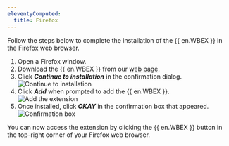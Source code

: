 ```yaml
---
eleventyComputed:
  title: Firefox
---
```

Follow the steps below to complete the installation of the {{ en.WBEX }} in the Firefox web browser.  

1. Open a Firefox window. 
1. Download the {{ en.WBEX }} from our [web page](https://devolutions.net/workspace). 
1. Click ***Continue to installation*** in the confirmation dialog.  
![Continue to installation](https://webdevolutions.azureedge.net/docs/en/dwl/Dwl4004.png)
1. Click ***Add*** when prompted to add the {{ en.WBEX }}.  
![Add the extension](https://webdevolutions.azureedge.net/docs/en/dwl/Dwl4005.png)
1. Once installed, click ***OKAY*** in the confirmation box that appeared.  
![Confirmation box](https://webdevolutions.azureedge.net/docs/en/dwl/Dwl2004.png)  

You can now access the extension by clicking the {{ en.WBEX }} button in the top-right corner of your Firefox web browser. 
